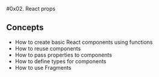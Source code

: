 #0x02. React props

## Concepts
- How to create basic React components using functions
- How to reuse components
- How to pass properties to components
- How to define types for components
- How to use Fragments
